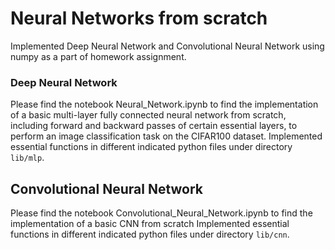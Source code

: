 # Neural Networks from scratch
Implemented Deep Neural Network and Convolutional Neural Network using numpy as a part of homework assignment.
### Deep Neural Network
Please find the notebook Neural_Network.ipynb to find the implementation of a basic multi-layer fully connected neural network from scratch, including forward and backward passes of certain essential layers, to perform an image classification task on the CIFAR100 dataset. Implemented essential functions in different indicated python files under directory `lib/mlp`.
## Convolutional Neural Network
Please find the notebook Convolutional_Neural_Network.ipynb to find the implementation of a basic CNN from scratch Implemented essential functions in different indicated python files under directory `lib/cnn`.
